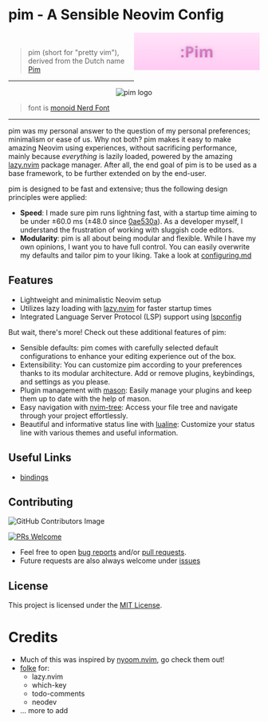 # pim - A Sensible Neovim Config

<img src="https://raw.githubusercontent.com/pimdistro/pim/main/.assets/pim.png" 
    width="50%" align="right" style="margin-bottom: 25px">
<br>

> pim (short for "pretty vim"), derived from the Dutch name
> [Pim](https://nameberry.com/babyname/pim/boy)

---

<p align="center">
  <img src="https://raw.githubusercontent.com/pimdistro/pim/main/.assets/screenshot-01.png" alt="pim logo">
</p>

> font is
> [monoid Nerd Font](https://github.com/ryanoasis/nerd-fonts/blob/master/patched-fonts/Monoid)

---

pim was my personal answer to the question of my personal preferences;
minimalism or ease of us. Why not both? pim makes it easy to make amazing Neovim
using experiences, without sacrificing performance, mainly because _everything_
is lazily loaded, powered by the amazing
[lazy.nvim](https://github.com/folke/lazy.nvim) package manager. After all, the
end goal of pim is to be used as a base framework, to be further extended on by
the end-user.

pim is designed to be fast and extensive; thus the following design principles
were applied:

- **Speed**: I made sure pim runs lightning fast, with a startup time aiming to
  be under ±60.0 ms (±48.0 since
  [0ae530a](https://github.com/therealnv6/pim/commit/0ae530aa58d31f7db7c97578c6d9c3c27b6b59d4)).
  As a developer myself, I understand the frustration of working with sluggish
  code editors.
- **Modularity**: pim is all about being modular and flexible. While I have my
  own opinions, I want you to have full control. You can easily overwrite my
  defaults and tailor pim to your liking. Take a look at
  [configuring.md](https://egirldev.gay)

## Features

- Lightweight and minimalistic Neovim setup
- Utilizes lazy loading with [lazy.nvim](https://github.com/folke/lazy.nvim) for
  faster startup times
- Integrated Language Server Protocol (LSP) support using
  [lspconfig](https://github.com/neovim/nvim-lspconfig)

But wait, there's more! Check out these additional features of pim:

- Sensible defaults: pim comes with carefully selected default configurations to
  enhance your editing experience out of the box.
- Extensibility: You can customize pim according to your preferences thanks to
  its modular architecture. Add or remove plugins, keybindings, and settings as
  you please.
- Plugin management with [mason](https://github.com/therealnv6/mason): Easily
  manage your plugins and keep them up to date with the help of mason.
- Easy navigation with [nvim-tree](https://github.com/kyazdani42/nvim-tree.lua):
  Access your file tree and navigate through your project effortlessly.
- Beautiful and informative status line with
  [lualine](https://github.com/hoob3rt/lualine.nvim): Customize your status line
  with various themes and useful information.

## Useful Links

- [bindings](https://github.com/therealnv6/pim/wiki/bindings)

## Contributing

![GitHub Contributors Image](https://contrib.rocks/image?repo=therealnv6/pim)

[![PRs Welcome](https://img.shields.io/badge/PRs-welcome-brightgreen.svg?style=flat-square)](https://makeapullrequest.com)

- Feel free to open [bug reports](issues) and/or [pull requests](/pulls).
- Future requests are also always welcome under [issues](/issues)

## License

This project is licensed under the
[MIT License](https://github.com/therealnv6/pim/blob/main/LICENSE).

# Credits

- Much of this was inspired by
  [nyoom.nvim](https://github.com/nyoom-engineering/nyoom.nvim), go check them
  out!
- [folke](https://github.com/folke) for:
  - lazy.nvim
  - which-key
  - todo-comments
  - neodev
- ... more to add
